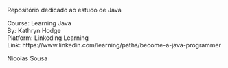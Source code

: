 Repositório dedicado ao estudo de Java

<p>Course: Learning Java<br>
By: Kathryn Hodge<br>
Platform: Linkeding Learning<br>
Link: https://www.linkedin.com/learning/paths/become-a-java-programmer<br>

Nicolas Sousa
